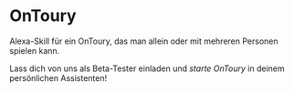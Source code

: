﻿# OnToury

Alexa-Skill für ein OnToury, das man allein oder mit mehreren Personen spielen kann.

Lass dich von uns als Beta-Tester einladen und *starte OnToury* in deinem persönlichen Assistenten!
